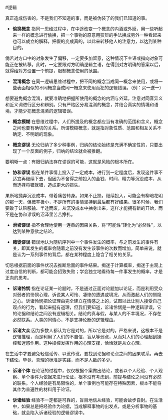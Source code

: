 #逻辑



真正造成伤害的，不是我们不知道的事，而是被伪装了的我们已知道的事。



- **偷换概念**
指同一思维过程中，在中途改变一个概念的内涵或外延，用一些听起来一样的概念进行偷换，把一个事物的原意用狡辩的手法换成另外一种看起来也可以成立的解释，把假的变成真的，以此来转移他人的注意力，以达到某种目的。

倘若对方口中的对象发生了偏移，一定要多加留意，这种情况下主语或指向对象可能正在被转移。此时，一定要跟对方明确逻辑主语，在得到对方明确的答案以后，就得给对方设置一个前提，限制概念使用的范围。


- **混淆概念**
在同一逻辑思维过程中，把不同的概念当成同一概念来使用，或将一些表面相似的不同概念当成同一概念来使用而犯的逻辑错误。（例：买一送一）

想要避免概念混淆，就要准确地把握所使用的概念的内涵与外延，注意对同音异义和近义词进行区分和辨别。只有严格区分易混淆的概念，并结合真实的情境和语境，才能少犯概念混淆的逻辑错误。


- **概念模糊**
在思维过程中，人们所提及的概念都应当有准确的范围和含义，概念之间也要有确切的关系。所谓模糊概念，就是指对象性质、范围和相互关系不确定、不明朗的现象。


- **概念谬误**
无论归纳了多少种事例，归纳的结论始终是充满不确定性的，只要出现了一个反面的例子，归纳的结论就会被推翻。

要明晰一点：有限归纳法存在谬误的可能，这就是风险的根本所在。

- **协和谬误**
指在某件事情上投入了一定成本，进行到一定程度后，发现这件事不适宜再继续下去，但因为不舍得之前投入的金钱、时间、精力等沉没成本，从而选择将错就错，造成更大的损失。

果断地抛弃沉没成本，带着痛苦转身。如果不止损，继续投入，可能会有柳暗花明的那一天，但概率极小，不是所有的事情坚持到最后都有好结果。很多时候，我们要敢于认赔服输、半途而废，从沉没成本中抽身出来，这样才能拥有新的开始，而不是在协和谬误的沼泽里苦苦挣扎。

- **滑坡谬误**
指不合理地使用一连串的因果关系，将“可能性”转化为“必然性”，以达到某种意欲之结论。

- **赌徒谬误**
错误地认为随机序列中一个事件发生的概率，与之前发生的事件有关，即其发生的概率会随着之前没有发生该事件的次数而增加。简单来说，就是认为一系列事件的背后，都在某种程度上隐含了相关的关系。

切忌根据前面的事件状况去推断后面的事件结果。痴迷于计算概率，痴迷于主观上过度自信的判断，都可能会招致失败；学会独立地看待每一件事发生的概率，才是正向的思考。


- **诉诸怜悯**
指在论证某一论题时，不是通过正面对论题加以论证，而是利用受众对弱者的怜悯心理，诉说某人可怜、凄惨的遭遇或境况，从而激起人们的恻隐之心。诉诸怜悯把论证理由完全建立在情感之上的，试图以此让别人接受自己观点的行为，看起来挺有道理，但我们要知道，诉诸怜悯是一种逻辑谬误，它的论据和结论之间没有逻辑相关。结论的真与假，与某人的不幸境况，不存在必然联系。人类的同情心，不是支持论断的逻辑理由。


- **诉诸大众**
因为多数人都认为它是对的，所以它是对的。严格来说，这根本不是逻辑推理，而是利用了人们的不自信、盲从等弱点，从而对人们的心理起到操控和迷惑作用。这种操控发挥作用的心理支撑，恰恰就是从众心理。

在生活中才要避免轻信谣传、以讹传讹，要找到论据和论点之间的因果联系，再去下结论。毕竟，真理的标准是实践，而不是人数的多少。


- **诉诸个体**
在论证的过程中，仅仅根据个案做出结论，或者以个人经验、个人观察、单个事件为依据来进行论证，根本没有考虑到，前提与结论之间没有必然的联系。个人经验是有局限性的，单个事例也可能存在特殊因素，根本不能将其作为普遍性的材料用于论证。


- **诉诸经验**
经验不一定都是可靠的，盲目地信从经验，可能会故步自封。在生活中，如果总是把经验作为论据，当成解释事物的出发点，或是分析事物的基础，就会陷入诉诸经验的逻辑谬误中。




































